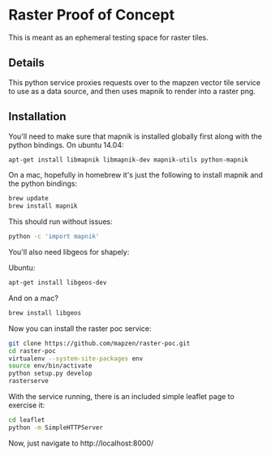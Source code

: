 # Raster Proof of Concept

This is meant as an ephemeral testing space for raster tiles.

## Details

This python service proxies requests over to the mapzen vector tile service to use as a data source, and then uses mapnik to render into a raster png.

## Installation

You'll need to make sure that mapnik is installed globally first along with the python bindings. On ubuntu 14.04:

```bash
apt-get install libmapnik libmapnik-dev mapnik-utils python-mapnik
```

On a mac, hopefully in homebrew it's just the following to install mapnik and the python bindings:

```bash
brew update
brew install mapnik
```

This should run without issues:

```bash
python -c 'import mapnik'
```

You'll also need libgeos for shapely:

Ubuntu:

```bash
apt-get install libgeos-dev
```

And on a mac?

```bash
brew install libgeos
```

Now you can install the raster poc service:

```bash
git clone https://github.com/mapzen/raster-poc.git
cd raster-poc
virtualenv --system-site-packages env
source env/bin/activate
python setup.py develop
rasterserve
```

With the service running, there is an included simple leaflet page to exercise it:

```bash
cd leaflet
python -m SimpleHTTPServer
```

Now, just navigate to http://localhost:8000/

